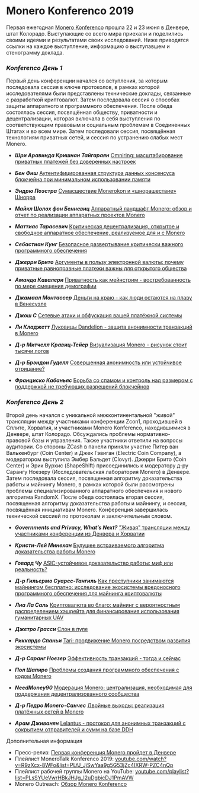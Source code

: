 # Monero Konferenco 2019

Первая ежегодная [Monero Konferenco](https://monerokon.com/) прошла 22 и 23 июня в Денвере, штат Колорадо. Выступающие со всего мира приехали и поделились своими идеями и результатами своих исследований. Ниже приводятся ссылки на каждое выступление, информацию о выступавшем и стенограмму доклада.

### _**Konferenco День 1**_

Первый день конференции начался со вступления, за которым последовала сессия в ключе протоколов, в рамках которой исследователями были представлены технические доклады, связанные с разработкой криптовалют. Затем последовала сессия о способах защиты аппаратного и программного обеспечения. После обеда состоялась сессия, посвящённая обществу, приватности и децентрализации, которая включала в себя выступления по соответствующим правовым и социальным проблемам в Соединенных Штатах и во всем мире. Затем последовали сессия, посвящённая технологиям приватных сетей, и сессия по устранению слабых мест Monero.

- _**Шри Аравинда Кришнан Тайгараян**_
[Omniring: масштабирование приватных платежей без доверенных настроек](https://www.monerooutreach.org/monero-konferenco/sri-aravinda-krishnan-thyagarajan.php)  

- _**Бен Фиш**_
[Аутентифицированная структура данных консенсуса блокчейна при минимальном использовании памяти](https://www.monerooutreach.org/monero-konferenco/ben-fisch.php)  

- _**Эндрю Поэстра**_
[Сумасшествие Monerokon и «шнорашествие» Шнорра](https://www.monerooutreach.org/monero-konferenco/andrew-poelstra.php)  

- _**Майкл Шолох фон Бенневиц**_
[Аппаратный ландшафт Monero: обзор и отчет по реализации аппаратных проектов Monero](https://www.monerooutreach.org/monero-konferenco/michael-schloh-von-bennewitz.php)  

- _**Маттиас Тарасевич**_
[Критическая децентрализация, открытое и свободное аппаратное обеспечение, реализуемое для и с Monero](https://www.monerooutreach.org/monero-konferenco/matthias-tarasiewicz.php)  

- _**Себастиан Кунг**_
[Безопасное развертывание критически важного программного обеспечения](https://www.monerooutreach.org/monero-konferenco/sebastian-kung.php)  

- _**Джерри Брито**_
[Аргументы в пользу электронной валюты: почему приватные равноправные платежи важны для открытого общества](https://www.monerooutreach.org/monero-konferenco/jerry-brito.php)  

- _**Аманда Кавалери**_
[Приватность как мейнстрим - востребованность по мере смещения демографии](https://www.monerooutreach.org/monero-konferenco/amanda-cavaleri.php)  

- _**Джамаал Монтассер**_
[Деньги на краю - как люди остаются на плаву в Венесуэле](https://www.monerooutreach.org/monero-konferenco/jamaal-montasser.php)  

- _**Джош С**_
[Сетевые атаки и обфускация вашей платёжной системы](https://www.monerooutreach.org/monero-konferenco/josh-s.php)  

- _**Ли Кладжетт**_
[Луковицы Dandelion - защита анонимности транзакций в Monero](https://www.monerooutreach.org/monero-konferenco/lee-clagett.php)  

- _**Д-р Митчелл Кравиц-Тейер**_
[Визуализация Monero - рисунок стоит тысячи логов](https://www.monerooutreach.org/monero-konferenco/mitchell-krawiec-thayer.php)  

- _**Д-р Брэндон Гуделл**_
[Совершенная анонимность или устойчивое отрицание?](https://www.monerooutreach.org/monero-konferenco/brandon-goodell.php)  

- _**Франциско Кабаньяс**_
[Борьба со спамом и контроль над размером с поддержкой не требующих разрешений блокчейнов](https://www.monerooutreach.org/monero-konferenco/francisco-cabanas.php)  

### _**Konferenco День 2**_

Второй день начался с уникальной межконтинентальной "живой" трансляции между участниками конференции Zcon1, проходившей в Сплите, Хорватия, и участниками Monero Konferenco, находившимися в Денвере, штат Колорадо. Обсуждались проблемы нормативно-правовой базы и управления. Также участники ответили на вопросы аудитории. Со стороны ZCash в панели приняли участие Питер ван Валькенбург (Coin Center) и Джек Гэвиган (Electric Coin Company), а модератором выступила Эмбер Бальдет (Clovyr). Джерри Брито (Coin Center) и Эрик Вурхис (ShapeShift) присоединились к модератору д-ру Сарангу Ноезеру (Исследовательская лаборатория Monero) в Денвере. Затем последовала сессия, посвященная алгоритму доказательства работы и майнингу Monero, в рамках которой были рассмотрены проблемы специализированного аппаратного обеспечения и нового алгоритма RandomX. После обеда состоялась вторая сессия, посвященная алгоритму доказательства работы и майнингу, и сессия, посвящённая инициативам Monero. Конференция завершилась технической сессией по протоколам и заключительным словом.

- _**Governments and Privacy, What’s Next?**_
["Живая" трансляции между участниками конференции из Денвера и Хорватии](https://www.monerooutreach.org/monero-konferenco/konferenco-zcon-panel.php)  

- _**Кристи-Лей Минехан**_
[Будущее встраиваемого алгоритма доказательства работы Monero](https://www.monerooutreach.org/monero-konferenco/kristy-leigh-minehan.php)  

- _**Говард Чу**_
[ASIC-устойчивое доказательство работы: миф или реальность?](https://www.monerooutreach.org/monero-konferenco/howard-chu.php)  

- _**Д-р Гильермо Суарес-Тангиль**_
[Как преступники занимаются майнингом бесплатно: исследование экосистемы вредоносного программного обеспечения для майнинга криптовалюты](https://www.monerooutreach.org/monero-konferenco/guillermo-suarez-tangil.php)  

- _**Лиа Ла Саль**_
[Криптовалюта во благо: майнинг с вероятностным распределением хэшрейта для финансирования использования гуманитарных UAV](https://www.monerooutreach.org/monero-konferenco/leah-la-salla.php)  

- _**Джетро Грасси**_
[Слон в пуле](https://www.monerooutreach.org/monero-konferenco/jethro-grassie.php)  

- _**Риккардо Спаньи**_
[Tari: продвижение Monero посредством развития экосистемы](https://www.monerooutreach.org/monero-konferenco/riccardo-spagni.php)  

- _**Д-р Саранг Ноезер**_
[Эффективность транзакций - тогда и сейчас](https://www.monerooutreach.org/monero-konferenco/sarang-noether.php)  

- _**Пол Шапиро**_
[Проблемы создания программного обеспечения с кодом Monero](https://www.monerooutreach.org/monero-konferenco/paul-shapiro.php)  

- _**NeedMoney90**_
[Модерация Monero: централизация, необходимая для поддержания децентрализованного сообщества](https://www.monerooutreach.org/monero-konferenco/needmoney90.php)  

- _**Д-р Педро Monero-Санчес**_
[Двойные выходы: реализация платёжных сетей в Monero](https://www.monerooutreach.org/monero-konferenco/pedro-moreno-sanchez.php)  

- _**Арам Дживанян**_
[Lelantus - протокол для анонимных транзакций с сокрытием отправителей и сумм на базе DDH](https://www.monerooutreach.org/monero-konferenco/aram-jivanyan.php)  

Дополнительная информация

- Пресс-релиз: [Первая конференция Monero пройдет в Денвере](https://www.monerooutreach.org/news/monero-konferenco-press-release.html)
- Плейлист MoneroTalk Konferenco 2019: [youtube.com/watch?v=R9zXcx-8WFo&list=PLfJ_JjSwYaa9g5G53jZc4IXRW-PZC4nQp](https://www.youtube.com/watch?v=R9zXcx-8WFo&list=PLfJ_JjSwYaa9g5G53jZc4IXRW-PZC4nQp)
- Плейлист рабочей группы Monero на YouTube: [youtube.com/playlist?list=PLsSYUeVwrHBkJHJg_l2uDgbicDJ1PmAVW](https://www.youtube.com/playlist?list=PLsSYUeVwrHBkJHJg_l2uDgbicDJ1PmAVW)
- Monero Outreach: [Обзор Monero Konferenco](https://www.monerooutreach.org/stories/monero-konferenco.html)
